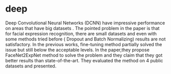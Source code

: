 # deep
 Deep Convolutional Neural Networks (DCNN) have impressive performance on areas that have big datasets . The pointed problem in the paper  is that for facial expression recognition, there are small datasets and even with some methods tried before ( Dropout and Batch Normalizing) results are not satisfactory. In the previous works,  fine-tuning method  partially solved the issue but still below the acceptable levels. In the paper,they propose FaceNet2ExpNet method to solve the problem and they claim that they got better results than state-of-the-art.  They evaluated the method on 4 public datasets and presented. 
